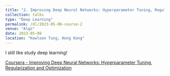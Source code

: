 ```yaml
---
title: "2. Improving Deep Neural Networks: Hyperparameter Tuning, Regularization and Optimization"
collection: talks
type: "Deep Learning"
permalink: /dl/2023-05-08-course-2
venue: "Algo"
date: 2023-05-08
location: "Kowloon Tung, Hong Kong"
---
```

I still like study deep learning!

[Coursera - Improving Deep Neural Networks: Hyperparameter Tuning, Regularization and Optimization](https://www.coursera.org/learn/deep-neural-network)


